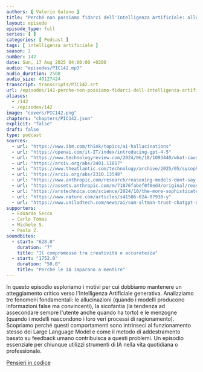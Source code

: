 ```yaml
---
authors: [ Valerio Galano ]
title: "Perché non possiamo fidarci dell'Intelligenza Artificiale: allucianzioni, sicofantia e menzogne"
layout: episode
episode_type: full
series: [ ]
categories: [ Podcast ]
tags: [ intelligenza artificiale ]
season: 2
number: 142
date: Sun, 17 Aug 2025 04:00:00 +0200
audio: "episodes/PIC142.mp3"
audio_duration: 2508
audio_size: 40127424
transcript: transcripts/PIC142.srt
url: /episodes/142-perche-non-possiamo-fidarci-dell-intelligenza-artificiale-allucianzioni-sicofantia-e-menzogne
aliases:
  - /142
  - /episodes/142
image: "covers/PIC142.png"
chapters: "chapters/PIC142.json"
explicit: "false"
draft: false
type: podcast
sources:
  - url: "https://www.ibm.com/think/topics/ai-hallucinations"
  - url: "https://openai.com/it-IT/index/introducing-gpt-4-5"
  - url: "https://www.technologyreview.com/2024/06/18/1093440/what-causes-ai-hallucinate-chatbots"
  - url: "https://arxiv.org/abs/2401.11817"
  - url: "https://www.theatlantic.com/technology/archive/2025/05/sycophantic-ai/682743"
  - url: "https://arxiv.org/abs/2310.13548"
  - url: "https://www.anthropic.com/research/reasoning-models-dont-say-think"
  - url: "https://assets.anthropic.com/m/71876fabef0f0ed4/original/reasoning_models_paper.pdf"
  - url: "https://arstechnica.com/science/2024/10/the-more-sophisticated-ai-models-get-the-more-likely-they-are-to-lie"
  - url: "https://www.nature.com/articles/s41586-024-07930-y"
  - url: "https://www.uniladtech.com/news/ai/sam-altman-trust-chatgpt-eerie-statement-hallucination-claims-782637-20250625"
supporters:
  - Edoardo Secco
  - Carlo Tomas
  - Michele S.
  - Paola Z.
soundbites:
  - start: "628.0"
    duration: "7"
    title: "Il compromesso tra creatività e accuratezza"
  - start: "1752.0"
    duration: "50.0"
    title: "Perché le IA imparano a mentire"
---
```


In questo episodio esploriamo i motivi per cui dobbiamo mantenere un atteggiamento critico verso l'Intelligenza Artificiale generativa. Analizziamo tre fenomeni fondamentali: le allucinazioni (quando i modelli producono informazioni false ma convincenti), la sicofantia (la tendenza ad assecondare sempre l'utente anche quando ha torto) e le menzogne (quando i modelli nascondono i loro veri processi di ragionamento). Scopriamo perché questi comportamenti sono intrinseci al funzionamento stesso dei Large Language Model e come il metodo di addestramento basato su feedback umano contribuisca a questi problemi. Un episodio essenziale per chiunque utilizzi strumenti di IA nella vita quotidiana o professionale.

[Pensieri in codice](https://pensieriincodice.it/142)

